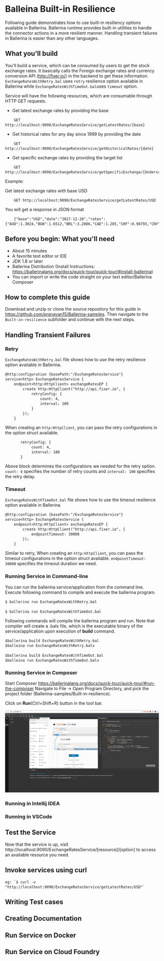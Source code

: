 # Balleina Built-in Resilience
Following guide demonstrates how to use built-in resiliency options available in Ballerina. 
Ballerina runtime provides built-in utilities to handle the connector actions in a more resilient manner. Handling transient failures in Ballerina is easier than any other languages.

## What you'll build
You'll build a service, which can be consumed by users to get the stock exchange rates. It basically calls the Foreign exchange rates and currency conversion API (http://fixer.io/) in the backend to get these information.
`ExchangeRatesWithRetry.bal` uses `retry` resilience option available in Ballerina while `ExchangeRatesWithTimeOut.bal`uses `timeout` option.

Service will have the following resources, which are consumable through HTTP GET requests.

* Get latest exchange rates by providing the base 
```
    GET http://localhost:9090/ExchangeRatesService/getLatestRates/{base}
```

* Get historical rates for any day since 1999 by providing the date 
```
    GET http://localhost:9090/ExchangeRatesService/getHistoricalRates/{date}
```
    
* Get specific exchange rates by providing the target list 
```  
    GET http://localhost:9090/ExchangeRatesService/getSpecificExchange/{UnderscoreSeperatedTargets}
```

Example:

Get latest exchange rates with base USD
```
    GET http://localhost:9090/ExchangeRatesService/getLatestRates/USD
```

You will get a response in JSON format
```
    {"base":"USD","date":"2017-12-20","rates":{"AUD":1.3024,"BGN":1.6512,"BRL":3.2886,"CAD":1.285,"CHF":0.98793,"CNY":6.5788,"CZK":21.675,"DKK":6.2848,"GBP":0.74563,"HKD":7.8241,"HRK":6.3715,"HUF":264.04,"IDR":13578.0,"ILS":3.495,"INR":64.118,"JPY":113.26,"KRW":1082.0,"MXN":19.246,"MYR":4.074,"NOK":8.3312,"NZD":1.4327,"PHP":50.234,"PLN":3.5493,"RON":3.9075,"RUB":58.686,"SEK":8.3688,"SGD":1.3457,"THB":32.75,"TRY":3.83,"ZAR":12.673,"EUR":0.84424}}
```
## Before you begin:  What you'll need
- About 15 minutes
- A favorite text editor or IDE
- JDK 1.8 or later
- Ballerina Distribution (Install Instructions:  https://ballerinalang.org/docs/quick-tour/quick-tour/#install-ballerina)
- You can import or write the code straight on your text editor/Ballerina Composer

## How to complete this guide
Download and unzip or clone the source repository for this guide in https://github.com/pranavan15/Ballerina-samples. Then navigate to the `Built-in-resilience` subfolder and continue with the next steps.

## Handling Transient Failures

### Retry
`ExchangeRatesWithRetry.bal` file shows how to use the retry resilience option available in Ballerina.

```
@http:configuration {basePath:"/ExchangeRatesService"}
service<http> ExchangeRatesService {
    endpoint<http:HttpClient> exchangeRatesEP {
        create http:HttpClient("http://api.fixer.io", {
            retryConfig: {
                count: 4,
                interval: 100
            }
        });
    }
```

When creating an `http:HttpClient`, you can pass the retry configurations in the option struct available.

```
       retryConfig: {
            count: 4,
            interval: 100
       }
```

Above block determines the configurations we needed for the retry option. `count: 4` specifies the number of retry counts and 
`interval: 100` specifies the retry delay.

### Timeout
`ExchangeRatesWithTimeOut.bal` file shows how to use the timeout resilience option available in Ballerina.

```
@http:configuration {basePath:"/ExchangeRatesService"}
service<http> ExchangeRatesService {
    endpoint<http:HttpClient> exchangeRatesEP {
        create http:HttpClient("http://api.fixer.io", {
            endpointTimeout: 30000
        });
    }
```

Similar to retry, When creating an `http:HttpClient`, you can pass the timeout configurations in the option struct available.
`endpointTimeout: 30000` specifies the timeout duration we need.

### Running Service in Command-line
You can run the ballerina service/application from the command line. Execute following command to compile and execute the ballerina program.

```
$ ballerina run ExchangeRatesWithRetry.bal

$ ballerina run ExchangeRatesWithTimeOut.bal
```

Following commands will compile the ballerina program and run. Note that compiler will create a .balx file, which is the executable binary of the service/application upon execution of **build** command.

```
$ballerina build ExchangeRatesWithRetry.bal
$balleina run ExchangeRatesWithRetry.balx

$ballerina build ExchangeRatesWithTimeOut.bal
$balleina run ExchangeRatesWithTimeOut.balx
```

### Running Service in Composer
Start Composer https://ballerinalang.org/docs/quick-tour/quick-tour/#run-the-composer
Navigate to File -> Open Program Directory, and pick the project folder (Ballerina-samples/Built-in-resilience).

Click on **Run**(Ctrl+Shift+R) button in the tool bar.

![alt text](https://github.com/lasinducharith/ballerina-rest-service/raw/master/images/helloService_Composer.png)


### Running in Intellij IDEA
<TODO>

### Running in VSCode
<TODO>


## Test the Service
Now that the service is up, visit http://localhost:9090/ExchangeRatesService/[resource]/[option] to access an available resource you need.

## Invoke services using curl
```
eg: `$ curl -v "http://localhost:9090/ExchangeRatesService/getLatestRates/USD"`
```

## Writing Test cases

## Creating Documentation

## Run Service on Docker

## Run Service on Cloud Foundry
